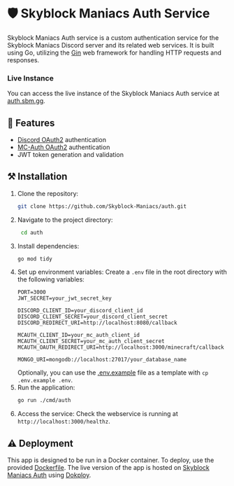 # 🛡️ Skyblock Maniacs Auth Service
Skyblock Maniacs Auth service is a custom authentication service for the Skyblock Maniacs Discord server and its related web services.
It is built using Go, utilizing the [Gin](https://github.com/gin-gonic/gin) web framework for handling HTTP requests and responses.

### Live Instance
You can access the live instance of the Skyblock Maniacs Auth service at [auth.sbm.gg](https://auth.sbm.gg/).

## 🚀 Features
- [Discord OAuth2](https://discord.com/developers/docs/topics/oauth2#oauth2) authentication
- [MC-Auth OAuth2](https://github.com/Mc-Auth-com/Mc-Auth) authentication
- JWT token generation and validation

## ⚒️ Installation
1. Clone the repository:
   ```bash
   git clone https://github.com/Skyblock-Maniacs/auth.git
   ```
2. Navigate to the project directory:
   ```bash
    cd auth
    ```
3. Install dependencies:
    ```bash
    go mod tidy
    ```
4. Set up environment variables:
    Create a `.env` file in the root directory with the following variables:
    ```env
    PORT=3000
    JWT_SECRET=your_jwt_secret_key

    DISCORD_CLIENT_ID=your_discord_client_id
    DISCORD_CLIENT_SECRET=your_discord_client_secret
    DISCORD_REDIRECT_URI=http://localhost:8080/callback

    MCAUTH_CLIENT_ID=your_mc_auth_client_id
    MCAUTH_CLIENT_SECRET=your_mc_auth_client_secret
    MCAUTH_OAUTH_REDIRECT_URI=http://localhost:3000/minecraft/callback

    MONGO_URI=mongodb://localhost:27017/your_database_name
    ```
    Optionally, you can use the [.env.example](./.env.example) file as a template with `cp .env.example .env`.
5. Run the application:
    ```bash
    go run ./cmd/auth
    ```
6. Access the service:
    Check the webservice is running at `http://localhost:3000/healthz`.

## ⚠️ Deployment
This app is designed to be run in a Docker container. To deploy, use the provided [Dockerfile](./Dockerfile).
The live version of the app is hosted on [Skyblock Maniacs Auth](https://auth.sbm.gg/) using [Dokploy](https://dokploy.com/).
